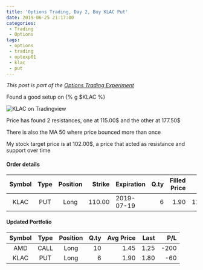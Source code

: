 ```yaml
---
title: 'Options Trading, Day 2, Buy KLAC Put'
date: 2019-06-25 21:17:00
categories:
 - Trading
 - Options
tags:
 - options
 - trading
 - optexp01
 - klac
 - put
---
```


*This post is part of the [Options Trading Experiment](/2019/06/23/options-trading-day-0)*

Found a good setup on {% g $KLAC %}

![KLAC on Tradingview](https://www.tradingview.com/x/Qtb0z0v1/)

Price has found 2 resistances, one at 115.00$ and the other at 177.50$

There is also the MA 50 where price bounced more than once

My stock target price is at 102.00$, a price that acted as resistance and support over time

#### Order details

[//]: # (use https://www.tablesgenerator.com/markdown_tables for creating tables)

| Symbol | Type | Position | Strike | Expiration | Q.ty | Filled Price |    Cost | Commissions | Status |
|:------:|:----:|:--------:|-------:|------------|-----:|-------------:|--------:|------------:|--------|
|  KLAC  |  PUT |   Long   | 110.00 | 2019-07-19 |    6 |         1.90 | 1140.00 |           6 | Filled |


#### Updated Portfolio

| Symbol | Type | Position | Q.ty | Avg Price | Last |  P/L |
|:------:|:----:|:--------:|-----:|----------:|-----:|-----:|
| AMD    | CALL |   Long   |   10 |      1.45 | 1.25 | -200 |
| KLAC   | PUT  | Long     | 6    | 1.90      | 1.80 | -60  |

